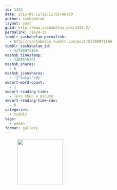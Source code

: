 ```yaml
---
id: 1424
date: 2013-06-11T11:11:01+00:00
author: sashabelan
layout: post
guid: http://www.sashabelan.com/1424-2/
permalink: /1424-2/
tumblr_sashabelan_permalink:
  - http://sashabelan.tumblr.com/post/52700971166
tumblr_sashabelan_id:
  - 52700971166
mashsb_timestamp:
  - 1465815191
mashsb_shares:
  - 0
mashsb_jsonshares:
  - '{"total":0}'
swcart-word-count:
  - 1
swcart-reading-time:
  - less then a minute
swcart-reading-time-raw:
  - 0
categories:
  - tumblr
tags:
  - women
format: gallery
---
```

<div id='gallery-447' class='gallery galleryid-1424 gallery-columns-3 gallery-size-thumbnail'>
  <figure class='gallery-item'> 
  
  <div class='gallery-icon portrait'>
    <a href='http://www.sashabelan.ru/1424-2/attachment/1425/'><img width="150" height="150" src="http://www.sashabelan.ru/wp-content/uploads/2013/06/tumblr_mo872dbrK41qarj97o1_1280-150x150.jpg" class="attachment-thumbnail size-thumbnail" alt="" /></a>
  </div></figure>
</div>